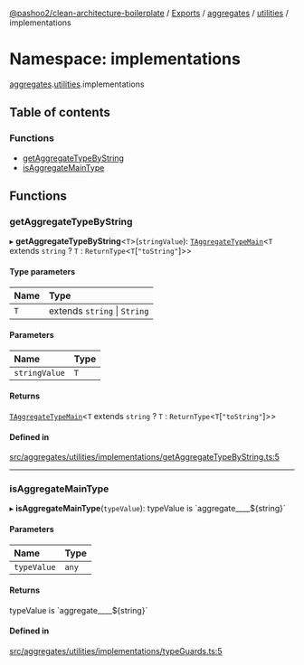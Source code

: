 [@pashoo2/clean-architecture-boilerplate](../README.md) / [Exports](../modules.md) / [aggregates](aggregates.md) / [utilities](aggregates.utilities.md) / implementations

# Namespace: implementations

[aggregates](aggregates.md).[utilities](aggregates.utilities.md).implementations

## Table of contents

### Functions

- [getAggregateTypeByString](aggregates.utilities.implementations.md#getaggregatetypebystring)
- [isAggregateMainType](aggregates.utilities.implementations.md#isaggregatemaintype)

## Functions

### getAggregateTypeByString

▸ **getAggregateTypeByString**<`T`\>(`stringValue`): [`TAggregateTypeMain`](aggregates.interfaces.md#taggregatetypemain)<`T` extends `string` ? `T` : `ReturnType`<`T`[``"toString"``]\>\>

#### Type parameters

| Name | Type |
| :------ | :------ |
| `T` | extends `string` \| `String` |

#### Parameters

| Name | Type |
| :------ | :------ |
| `stringValue` | `T` |

#### Returns

[`TAggregateTypeMain`](aggregates.interfaces.md#taggregatetypemain)<`T` extends `string` ? `T` : `ReturnType`<`T`[``"toString"``]\>\>

#### Defined in

[src/aggregates/utilities/implementations/getAggregateTypeByString.ts:5](https://github.com/pashoo2/clean-architecture-boilerplate/blob/e82048b/src/aggregates/utilities/implementations/getAggregateTypeByString.ts#L5)

___

### isAggregateMainType

▸ **isAggregateMainType**(`typeValue`): typeValue is \`aggregate\_\_\_\_${string}\`

#### Parameters

| Name | Type |
| :------ | :------ |
| `typeValue` | `any` |

#### Returns

typeValue is \`aggregate\_\_\_\_${string}\`

#### Defined in

[src/aggregates/utilities/implementations/typeGuards.ts:5](https://github.com/pashoo2/clean-architecture-boilerplate/blob/e82048b/src/aggregates/utilities/implementations/typeGuards.ts#L5)
